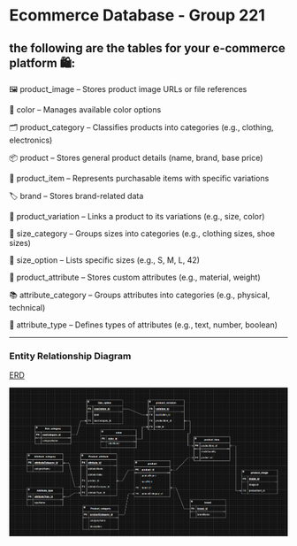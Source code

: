 # Ecommerce Database - Group 221

## the following  are the tables for your e-commerce platform 🛍️:

🖼️ product_image – Stores product image URLs or file references

🎨 color – Manages available color options

🗂️ product_category – Classifies products into categories (e.g., clothing, electronics)

📦 product – Stores general product details (name, brand, base price)

🧾 product_item – Represents purchasable items with specific variations

🏷️ brand – Stores brand-related data

🔄 product_variation – Links a product to its variations (e.g., size, color)

📏 size_category – Groups sizes into categories (e.g., clothing sizes, shoe sizes)

📐 size_option – Lists specific sizes (e.g., S, M, L, 42)

🧵 product_attribute – Stores custom attributes (e.g., material, weight)

📚 attribute_category – Groups attributes into categories (e.g., physical, technical)

🧪 attribute_type – Defines types of attributes (e.g., text, number, boolean)

---
### Entity Relationship Diagram
[ERD](https://app.diagrams.net/#G1_ZwSeelbMa7WzxHri3WKKumqMfIdBN3q#%7B%22pageId%22%3A%22gT5sNrZfBBIdK79uJkW8%22%7D)

![ERD](images/ecommercedb.png)